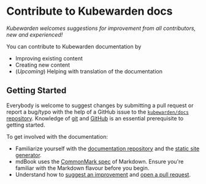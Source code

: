 # Contribute to Kubewarden docs

_Kubewarden welcomes suggestions for improvement from all contributors, new and experienced!_

You can contribute to Kubewarden documentation by

- Improving existing content
- Creating new content
- (_Upcoming_) Helping with translation of the documentation

## Getting Started

Everybody is welcome to suggest changes by submitting a pull request
or report a bug/typo with the help of a GitHub issue to the
[`kubewarden/docs` repository](https://github.com/kubewarden/docs).
Knowledge of [git](https://git-scm.com/) and [GitHub](https://lab.github.com/) is
an essential prerequisite to getting started.

To get involved with the documentation:
- Familiarize yourself with the [documentation repository](https://github.com/kubewarden/docs)
and the [static site generator](https://rust-lang.github.io/mdBook/).
- mdBook uses the [CommonMark spec](https://commonmark.org/) of Markdown.
Ensure you're familiar with the Markdown flavour before you begin.
- Understand how to [suggest an improvement](./suggesting-an-improvement.md) and [open a pull request]().

